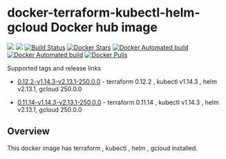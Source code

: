 # docker-terraform-kubectl-helm-gcloud Docker hub image

[![](https://images.microbadger.com/badges/image/subhakarkotta/terraform-kubectl-helm-gcloud.svg)](https://microbadger.com/images/subhakarkotta/terraform-kubectl-helm-gcloud "Get your own image badge on microbadger.com")
[![](https://images.microbadger.com/badges/version/subhakarkotta/terraform-kubectl-helm-gcloud.svg)](https://microbadger.com/images/subhakarkotta/terraform-kubectl-helm-gcloud "Get your own version badge on microbadger.com")
[![Build Status](https://travis-ci.org/subhakarkotta/docker-terraform-kubectl-helm-gcloud.svg?branch=master)](https://travis-ci.org/subhakarkotta/docker-terraform-kubectl-helm-gcloud)
[![Docker Stars](https://img.shields.io/docker/stars/subhakarkotta/terraform-kubectl-helm-gcloud.svg?style=flat)](https://hub.docker.com/r/subhakarkotta/terraform-kubectl-helm-gcloud/)
[![Docker Automated build](https://img.shields.io/docker/cloud/automated/subhakarkotta/terraform-kubectl-helm-gcloud.svg?style=flat)]()
[![Docker Automated build](https://img.shields.io/docker/cloud/build/subhakarkotta/terraform-kubectl-helm-gcloud.svg?style=flat)]()
[![Docker Pulls](https://img.shields.io/docker/pulls/subhakarkotta/terraform-kubectl-helm-gcloud.svg)]()

Supported tags and release links

* [0.12.2-v1.14.3-v2.13.1-250.0.0](https://github.com/subhakarkotta/docker-terraform-kubectl-helm-gcloud/releases/tag/0.12.2-v1.14.3-v2.13.1-250.0.0) - terraform 0.12.2 , kubectl v1.14.3 , helm v2.13.1, gcloud 250.0.0

* [0.11.14-v1.14.3-v2.13.1-250.0.0](https://github.com/subhakarkotta/docker-terraform-kubectl-helm-gcloud/releases/tag/0.11.14-v1.14.3-v2.13.1-250.0.0) - terraform 0.11.14 , kubectl v1.14.3 , helm v2.13.1, gcloud 250.0.0


## Overview

This docker image has terraform , kubectl , helm , gcloud installed.